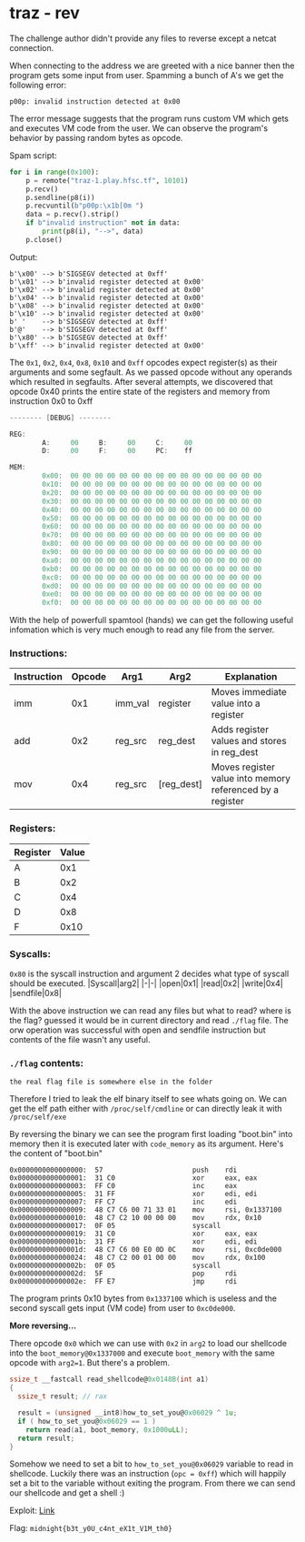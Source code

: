 # traz - rev

The challenge author didn't provide any files to reverse except a netcat connection.


When connecting to the address we are greeted with a nice banner then the program gets some input from user. Spamming a bunch of A's we get the following error:

```
p00p: invalid instruction detected at 0x00
```

The error message suggests that the program runs custom VM which gets and executes VM code from the user. We can observe the program's behavior by passing random bytes as opcode.

Spam script:
```py
for i in range(0x100):
    p = remote("traz-1.play.hfsc.tf", 10101)
    p.recv()
    p.sendline(p8(i))
    p.recvuntil(b"p00p:\x1b[0m ")
    data = p.recv().strip()
    if b"invalid instruction" not in data:
        print(p8(i), "-->", data)
    p.close()
```

Output:
```
b'\x00' --> b'SIGSEGV detected at 0xff'
b'\x01' --> b'invalid register detected at 0x00'
b'\x02' --> b'invalid register detected at 0x00'
b'\x04' --> b'invalid register detected at 0x00'
b'\x08' --> b'invalid register detected at 0x00'
b'\x10' --> b'invalid register detected at 0x00'
b' '    --> b'SIGSEGV detected at 0xff'
b'@'    --> b'SIGSEGV detected at 0xff'
b'\x80' --> b'SIGSEGV detected at 0xff'
b'\xff' --> b'invalid register detected at 0x00'
```

The `0x1`, `0x2`, `0x4`, `0x8`, `0x10` and `0xff` opcodes expect register(s) as their arguments and some segfault. As we passed opcode without any operands which resulted in segfaults. After several attempts, we discovered that opcode 0x40 prints the entire state of the registers and memory from instruction 0x0 to 0xff

```c
-------- [DEBUG] --------

REG:
        A:     00     B:     00     C:     00
        D:     00     F:     00     PC:    ff

MEM:
        0x00:  00 00 00 00 00 00 00 00 00 00 00 00 00 00 00 00
        0x10:  00 00 00 00 00 00 00 00 00 00 00 00 00 00 00 00
        0x20:  00 00 00 00 00 00 00 00 00 00 00 00 00 00 00 00
        0x30:  00 00 00 00 00 00 00 00 00 00 00 00 00 00 00 00
        0x40:  00 00 00 00 00 00 00 00 00 00 00 00 00 00 00 00
        0x50:  00 00 00 00 00 00 00 00 00 00 00 00 00 00 00 00
        0x60:  00 00 00 00 00 00 00 00 00 00 00 00 00 00 00 00
        0x70:  00 00 00 00 00 00 00 00 00 00 00 00 00 00 00 00
        0x80:  00 00 00 00 00 00 00 00 00 00 00 00 00 00 00 00
        0x90:  00 00 00 00 00 00 00 00 00 00 00 00 00 00 00 00
        0xa0:  00 00 00 00 00 00 00 00 00 00 00 00 00 00 00 00
        0xb0:  00 00 00 00 00 00 00 00 00 00 00 00 00 00 00 00
        0xc0:  00 00 00 00 00 00 00 00 00 00 00 00 00 00 00 00
        0xd0:  00 00 00 00 00 00 00 00 00 00 00 00 00 00 00 00
        0xe0:  00 00 00 00 00 00 00 00 00 00 00 00 00 00 00 00
        0xf0:  00 00 00 00 00 00 00 00 00 00 00 00 00 00 00 00
```

With the help of powerfull spamtool (hands) we can get the following useful infomation which is very much enough to read any file from the server.

### **Instructions**:
|Instruction|Opcode|Arg1|Arg2|Explanation|
|-----------|------|----|----|--|
| imm | 0x1 |imm_val|register|Moves immediate value into a register|
|add|0x2|reg_src|reg_dest|Adds register values and stores in reg_dest|
|mov|0x4|reg_src|\[reg_dest\]|Moves register value into memory referenced by a register|

### **Registers**:
|Register|Value|
|-|-|
|A|0x1|
|B|0x2|
|C|0x4|
|D|0x8|
|F|0x10|

### **Syscalls**:
`0x80` is the syscall instruction and argument 2 decides what type of syscall should be executed.
|Syscall|arg2|
|-|-|
|open|0x1|
|read|0x2|
|write|0x4|
|sendfile|0x8|

With the above instruction we can read any files but what to read? where is the flag? guessed it would be in current directory and read `./flag` file. The orw operation was successful with open and sendfile instruction but contents of the file wasn't any useful.

### `./flag` contents:

```
the real flag file is somewhere else in the folder
```

Therefore I tried to leak the elf binary itself to see whats going on. We can get the elf path either with `/proc/self/cmdline` or can directly leak it with `/proc/self/exe`

By reversing the binary we can see the program first loading "boot.bin" into memory then it is executed later with `code_memory` as its argument. Here's the content of "boot.bin"

```
0x0000000000000000:  57                      push    rdi
0x0000000000000001:  31 C0                   xor     eax, eax
0x0000000000000003:  FF C0                   inc     eax
0x0000000000000005:  31 FF                   xor     edi, edi
0x0000000000000007:  FF C7                   inc     edi
0x0000000000000009:  48 C7 C6 00 71 33 01    mov     rsi, 0x1337100
0x0000000000000010:  48 C7 C2 10 00 00 00    mov     rdx, 0x10
0x0000000000000017:  0F 05                   syscall 
0x0000000000000019:  31 C0                   xor     eax, eax
0x000000000000001b:  31 FF                   xor     edi, edi
0x000000000000001d:  48 C7 C6 00 E0 0D 0C    mov     rsi, 0xc0de000
0x0000000000000024:  48 C7 C2 00 01 00 00    mov     rdx, 0x100
0x000000000000002b:  0F 05                   syscall 
0x000000000000002d:  5F                      pop     rdi
0x000000000000002e:  FF E7                   jmp     rdi
```


The program prints 0x10 bytes from `0x1337100` which is useless and the second syscall gets input (VM code) from user to `0xc0de000`.

**More reversing...**

There opcode `0x0` which we can use with `0x2` in `arg2` to load our shellcode into the `boot_memory@0x1337000` and execute `boot_memory` with the same opcode with  `arg2=1`. But there's a problem.

```c
ssize_t __fastcall read_shellcode@0x0148B(int a1)
{
  ssize_t result; // rax

  result = (unsigned __int8)how_to_set_you@0x06029 ^ 1u;
  if ( how_to_set_you@0x06029 == 1 )
    return read(a1, boot_memory, 0x1000uLL);
  return result;
}
```

Somehow we need to set a bit to `how_to_set_you@0x06029` variable to read in shellcode. Luckily there was an instruction (`opc = 0xff`) which will happily set a bit to the variable without exiting the program. From there we can send our shellcode and get a shell :)


Exploit: [Link](./exploit.py)

Flag: `midnight{b3t_y0U_c4nt_eX1t_V1M_th0}`